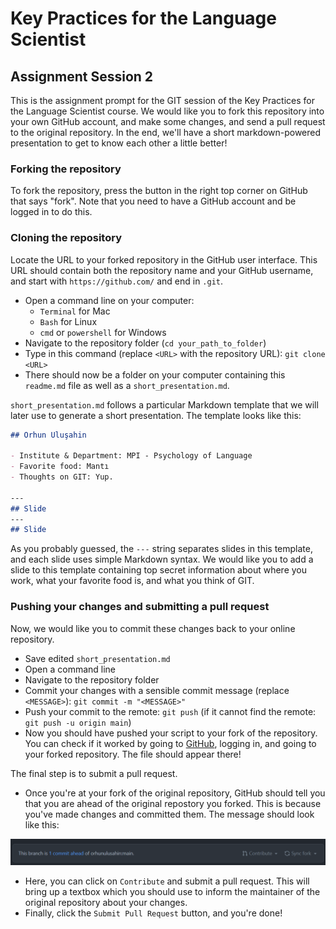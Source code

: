 # Key Practices for the Language Scientist

## Assignment Session 2

This is the assignment prompt for the GIT session of the Key Practices for the Language Scientist course.
We would like you to fork this repository into your own GitHub account, and make some changes, and send a pull request to the original repository. In the end, we'll have a short markdown-powered presentation to get to know each other a little better!

### Forking the repository

To fork the repository, press the button in the right top corner on GitHub that says "fork".
Note that you need to have a GitHub account and be logged in to do this.

### Cloning the repository

Locate the URL to your forked repository in the GitHub user interface.
This URL should contain both the repository name and your GitHub username, and start with `https://github.com/` and end in `.git`.

- Open a command line on your computer:
  - `Terminal` for Mac
  - `Bash` for Linux
  - `cmd` or `powershell` for Windows
- Navigate to the repository folder (`cd your_path_to_folder`)
- Type in this command (replace `<URL>` with the repository URL): `git clone <URL>`
- There should now be a folder on your computer containing this `readme.md` file as well as a `short_presentation.md`.

`short_presentation.md` follows a particular Markdown template that we will later use to generate a short presentation. The template looks like this:

```markdown
## Orhun Uluşahin

- Institute & Department: MPI - Psychology of Language
- Favorite food: Mantı
- Thoughts on GIT: Yup.

---
## Slide
---
## Slide
```

As you probably guessed, the `---` string separates slides in this template, and each slide uses simple Markdown syntax. We would like you to add a slide to this template containing top secret information about where you work, what your favorite food is, and what you think of GIT.

### Pushing your changes and submitting a pull request

Now, we would like you to commit these changes back to your online repository.

- Save edited `short_presentation.md`
- Open a command line
- Navigate to the repository folder
- Commit your changes with a sensible commit message (replace `<MESSAGE>`): `git commit -m "<MESSAGE>"`
- Push your commit to the remote: `git push` (if it cannot find the remote: `git push -u origin main`)
- Now you should have pushed your script to your fork of the repository. You can check if it worked by going to [GitHub](github.com), logging in, and going to your forked repository. The file should appear there!

The final step is to submit a pull request. 

- Once you're at your fork of the original repository, GitHub should tell you that you are ahead of the original repostory you forked. This is because you've made changes and committed them. The message should look like this:

![Screenshort for fork](assets/fork_screenshot.png)

- Here, you can click on `Contribute` and submit a pull request. This will bring up a textbox which you should use to inform the maintainer of the original repository about your changes.
- Finally, click the `Submit Pull Request` button, and you're done!
